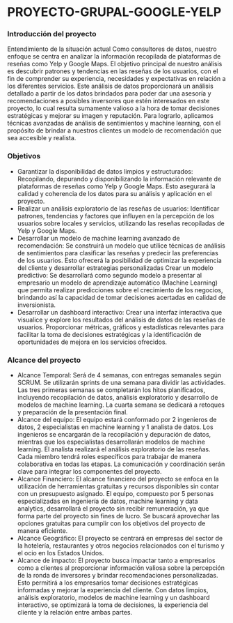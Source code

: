 # PROYECTO-GRUPAL-GOOGLE-YELP

### Introducción del proyecto

Entendimiento de la situación actual
Como consultores de datos, nuestro enfoque se centra en analizar la información recopilada de plataformas de reseñas como Yelp y Google Maps. El objetivo principal de nuestro análisis es descubrir patrones y tendencias en las reseñas de los usuarios, con el fin de comprender su experiencia, necesidades y expectativas en relación a los diferentes servicios. Este análisis de datos proporcionará un análisis detallado a partir de los datos brindados para poder dar una asesoría y recomendaciones a posibles inversores que estén interesados en este proyecto, lo cual resulta sumamente valioso a la hora de tomar decisiones estratégicas y mejorar su imagen y reputación. Para lograrlo, aplicamos técnicas avanzadas de análisis de sentimientos y machine learning, con el propósito de brindar a nuestros clientes un modelo de recomendación que sea accesible y realista.

### Objetivos

- Garantizar la disponibilidad de datos limpios y estructurados: Recopilando, depurando y disponibilizando la información relevante de plataformas de reseñas como Yelp y Google Maps. Esto asegurará la calidad y coherencia de los datos para su análisis y aplicación en el proyecto.
- Realizar un análisis exploratorio de las reseñas de usuarios: Identificar patrones, tendencias y factores que influyen en la percepción de los usuarios sobre locales y servicios, utilizando las reseñas recopiladas de Yelp y Google Maps.
- Desarrollar un modelo de machine learning avanzado de recomendación: Se construirá un modelo que utilice técnicas de análisis de sentimientos para clasificar las reseñas y predecir las preferencias de los usuarios. Esto ofrecerá la posibilidad de optimizar la experiencia del cliente y desarrollar estrategias personalizadas
  Crear un modelo predictivo: Se desarrollará como segundo modelo a presentar al empresario un modelo de aprendizaje automático (Machine Learning) que permita realizar predicciones sobre el crecimiento de los negocios, brindando así la capacidad de tomar decisiones acertadas en calidad de inversionista.
- Desarrollar un dashboard interactivo: Crear una interfaz interactiva que visualice y explore los resultados del análisis de datos de las reseñas de usuarios. Proporcionar métricas, gráficos y estadísticas relevantes para facilitar la toma de decisiones estratégicas y la identificación de oportunidades de mejora en los servicios ofrecidos.

### Alcance del proyecto

- Alcance Temporal:
  Será de 4 semanas, con entregas semanales según SCRUM. Se utilizarán sprints de una semana para dividir las actividades. Las tres primeras semanas se completarán los hitos planificados, incluyendo recopilación de datos, análisis exploratorio y desarrollo de modelos de machine learning. La cuarta semana se dedicará a retoques y preparación de la presentación final.
- Alcance del equipo:
  El equipo estará conformado por 2 ingenieros de datos, 2 especialistas en machine learning y 1 analista de datos. Los ingenieros se encargarán de la recopilación y depuración de datos, mientras que los especialistas desarrollarán modelos de machine learning. El analista realizará el análisis exploratorio de las reseñas. Cada miembro tendrá roles específicos para trabajar de manera colaborativa en todas las etapas. La comunicación y coordinación serán clave para integrar los componentes del proyecto.
- Alcance Financiero:
  El alcance financiero del proyecto se enfoca en la utilización de herramientas gratuitas y recursos disponibles sin contar con un presupuesto asignado. El equipo, compuesto por 5 personas especializadas en ingeniería de datos, machine learning y data analytics, desarrollará el proyecto sin recibir remuneración, ya que forma parte del proyecto sin fines de lucro. Se buscará aprovechar las opciones gratuitas para cumplir con los objetivos del proyecto de manera eficiente.
- Alcance Geográfico:
  El proyecto se centrará en empresas del sector de la hotelería, restaurantes y otros negocios relacionados con el turismo y el ocio en los Estados Unidos.
- Alcance de impacto:
  El proyecto busca impactar tanto a empresarios como a clientes al proporcionar información valiosa sobre la percepción de la ronda de inversores y brindar recomendaciones personalizadas. Esto permitirá a los empresarios tomar decisiones estratégicas informadas y mejorar la experiencia del cliente. Con datos limpios, análisis exploratorio, modelos de machine learning y un dashboard interactivo, se optimizará la toma de decisiones, la experiencia del cliente y la relación entre ambas partes.
